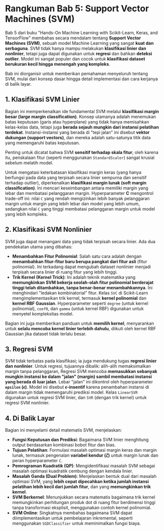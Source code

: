 # Rangkuman Bab 5: Support Vector Machines (SVM)

Bab 5 dari buku "Hands-On Machine Learning with Scikit-Learn, Keras, and TensorFlow" membahas secara mendalam tentang **Support Vector Machines (SVM)**, sebuah model Machine Learning yang sangat **kuat dan serbaguna**. SVM tidak hanya mampu melakukan **klasifikasi linier dan nonlinier**, tetapi juga dapat digunakan untuk **regresi** dan bahkan **deteksi outlier**. Model ini sangat populer dan cocok untuk **klasifikasi dataset berukuran kecil hingga menengah yang kompleks**.

Bab ini diorganisir untuk memberikan pemahaman menyeluruh tentang SVM, mulai dari konsep dasar hingga detail implementasi dan cara kerjanya di balik layar.

## 1. Klasifikasi SVM Linier

Bagian ini memperkenalkan ide fundamental SVM melalui **klasifikasi margin besar (large margin classification)**. Konsep utamanya adalah menemukan batas keputusan (garis atau hyperplane) yang tidak hanya memisahkan kelas-kelas data, tetapi juga **berada sejauh mungkin dari instansi pelatihan terdekat**. Instansi-instansi yang berada di "tepi jalan" ini disebut **vektor dukungan (support vectors)**, dan mereka adalah satu-satunya titik data yang memengaruhi batas keputusan.

Penting untuk dicatat bahwa SVM **sensitif terhadap skala fitur**; oleh karena itu, penskalaan fitur (seperti menggunakan `StandardScaler`) sangat krusial sebelum melatih model.

Untuk mengatasi keterbatasan klasifikasi margin keras (yang hanya berfungsi pada data yang terpisah secara linier sempurna dan sensitif terhadap outlier), diperkenalkan **klasifikasi margin lunak (soft margin classification)**. Ini mencari keseimbangan antara memiliki margin yang lebar dan membatasi pelanggaran margin. Hyperparameter **C** mengontrol trade-off ini: nilai `C` yang rendah mengizinkan lebih banyak pelanggaran margin untuk margin yang lebih lebar dan model yang lebih umum, sedangkan nilai `C` yang tinggi membatasi pelanggaran margin untuk model yang lebih kompleks.

## 2. Klasifikasi SVM Nonlinier

SVM juga dapat menangani data yang tidak terpisah secara linier. Ada dua pendekatan utama yang dibahas:

* **Menambahkan Fitur Polinomial**: Salah satu cara adalah dengan **menambahkan fitur-fitur baru berupa pangkat dari fitur asli** (fitur polinomial). Ini terkadang dapat mengubah dataset nonlinier menjadi terpisah secara linier di ruang fitur yang lebih tinggi.
* **Trik Kernel (Kernel Trick)**: Ini adalah teknik matematika yang **memungkinkan SVM bekerja seolah-olah fitur polinomial berderajat tinggi telah ditambahkan, tanpa benar-benar menambahkannya**. Ini menghindari "ledakan kombinatorial" fitur. Kelas `SVC` di Scikit-Learn mengimplementasikan trik kernel, termasuk **kernel polinomial** dan **kernel RBF Gaussian**. Hyperparameter seperti `degree` (untuk kernel polinomial), `coef0`, dan `gamma` (untuk kernel RBF) digunakan untuk menyetel kompleksitas model.

Bagian ini juga memberikan panduan untuk **memilih kernel**, menyarankan untuk **selalu mencoba kernel linier terlebih dahulu**, diikuti oleh kernel RBF Gaussian jika dataset tidak terlalu besar.

## 3. Regresi SVM

SVM tidak terbatas pada klasifikasi; ia juga mendukung tugas **regresi linier dan nonlinier**. Untuk regresi, tujuannya dibalik: alih-alih memaksimalkan margin tanpa pelanggaran, Regresi SVM mencoba **memasukkan sebanyak mungkin instansi ke dalam "jalan" (margin) sambil membatasi instansi yang berada di luar jalan**. Lebar "jalan" ini dikontrol oleh hyperparameter **`epsilon` ($\epsilon$)**. Model ini disebut **$\epsilon$-insentif** karena penambahan instansi di dalam margin tidak memengaruhi prediksi model. Kelas `LinearSVR` digunakan untuk regresi SVM linier, dan `SVR` (dengan trik kernel) untuk regresi SVM nonlinier.

## 4. Di Balik Layar

Bagian ini menyelami detail matematis SVM, menjelaskan:

* **Fungsi Keputusan dan Prediksi**: Bagaimana SVM linier menghitung output berdasarkan kombinasi bobot fitur dan bias.
* **Tujuan Pelatihan**: Formulasi masalah optimasi margin keras dan margin lunak, termasuk pengenalan **variabel kendur ($\zeta$)** untuk margin lunak dan peran hyperparameter `C`.
* **Pemrograman Kuadratik (QP)**: Mengidentifikasi masalah SVM sebagai masalah optimasi kuadratik cembung dengan kendala linier.
* **Masalah Ganda (Dual Problem)**: Menjelaskan bentuk dual dari masalah optimasi SVM, yang **lebih cepat dipecahkan ketika jumlah instansi pelatihan lebih kecil dari jumlah fitur**, dan yang **memungkinkan trik kernel**.
* **SVM Berkernel**: Menunjukkan secara matematis bagaimana trik kernel memungkinkan perhitungan produk dot di ruang fitur berdimensi tinggi tanpa transformasi eksplisit, menggunakan contoh kernel polinomial.
* **SVM Online**: Singkatnya membahas bagaimana SVM dapat diimplementasikan untuk pembelajaran inkremental, seperti menggunakan `SGDClassifier` untuk meminimalkan fungsi biaya.
